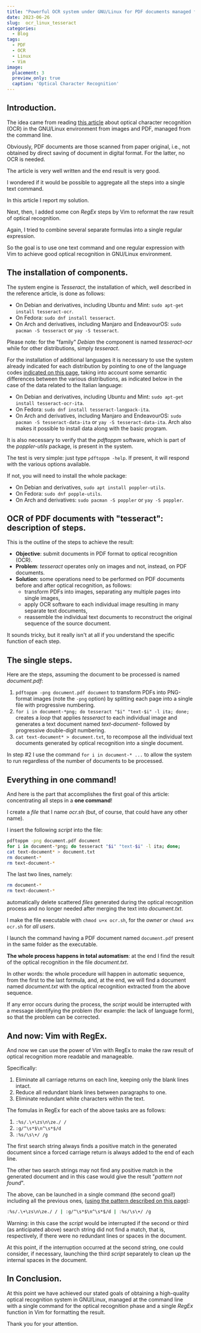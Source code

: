 ```yaml
---
title: "Powerful OCR system under GNU/Linux for PDF documents managed from command line and with refinement by Vim."
date: 2023-06-26
slug:  ocr_linux_tesseract
categories:
  - Blog
tags:
  - PDF
  - OCR
  - Linux
  - Vim
image:
  placement: 3
  preview_only: true 
  caption: 'Optical Character Recognition'
---
```





## Introduction.

The idea came from reading [this article](https://www.howtogeek.com/682389/how-to-do-ocr-from-the-linux-command-line-using-tesseract/) about optical character recognition (OCR) in the GNU/Linux environment from images and PDF,  managed from the command line.

Obviously, PDF documents are those scanned from paper original, i.e., not obtained by direct saving of document in digital format. For the latter, no OCR is needed.

The article is very well written and the end result is very good.

I wondered if it would be possible to aggregate all the steps into a single text command.

In this article I report my solution.

Next, then, I added some con *RegEx* steps by Vim to reformat the raw result of optical recognition.

Again, I tried to combine several separate formulas into a single regular expression.

So the goal is to use one text command and one regular expression with Vim to achieve good optical recognition in GNU/Linux environment.

## The installation of components.

The system engine is *Tesseract*, the installation of which, well described in the reference article, is done as follows:

- On Debian and derivatives, including Ubuntu and Mint: `sudo apt-get install tesseract-ocr`.
- On Fedora: `sudo dnf install tesseract`.
- On Arch and derivatives, including Manjaro and EndeavourOS: `sudo pacman -S tesseract` or `yay -S tesseract`.

Please note: for the "family" *Debian* the component is named *tesseract-ocr* while for other distributions, simply *tesseract*.

For the installation of additional languages it is necessary to use the system already indicated for each distribution by pointing to one of the language codes [indicated on this page](https://github.com/tesseract-ocr/tesseract/blob/main/doc/tesseract.1.asc#languages), taking into account some semantic differences between the various distributions, as indicated below in the case of the data related to the Italian language:

- On Debian and derivatives, including Ubuntu and Mint: `sudo apt-get install tesseract-ocr-ita`.
- On Fedora: `sudo dnf install tesseract-langpack-ita`.
- On Arch and derivatives, including Manjaro and EndeavourOS: `sudo pacman -S tesseract-data-ita` or `yay -S tesseract-data-ita`. Arch also makes it possible to install data along with the basic program.

It is also necessary to verify that the *pdftoppm* software, which is part of the *poppler-utils* package, is present in the system.

The test is very simple: just type `pdftoppm -help`. If present, it will respond with the various options available.

If not, you will need to install the whole package:

- On Debian and derivatives, `sudo apt install poppler-utils`.
- On Fedora: `sudo dnf popple-utils`.
- On Arch and derivatives: `sudo pacman -S poppler` or `yay -S poppler`.


## OCR of PDF documents with "tesseract": description of steps.

This is the outline of the steps to achieve the result:

- **Objective**: submit documents in PDF format to optical recognition (OCR).
- **Problem**: *tesseract* operates only on images and not, instead, on PDF documents.
- **Solution**: some operations need to be performed on PDF documents before and after optical recognition, as follows:
    - transform PDFs into images, separating any multiple pages into single images,
    - apply OCR software to each individual image resulting in many separate text documents, 
    - reassemble the individual text documents to reconstruct the original sequence of the source document.

It sounds tricky, but it really isn't at all if you understand the specific function of each step.

## The single steps.

Here are the steps, assuming the document to be processed is named *document.pdf*:

1. `pdftoppm -png document.pdf document` to transform PDFs into PNG-format images (note the `-png` option) by splitting each page into a single file with progressive numbering.
2. `for i in document-*png; do tesseract "$i" "text-$i" -l ita; done;` creates a *loop* that applies *tesseract* to each individual image and generates a text document named *text-document-* followed by progressive double-digit numbering.
3. `cat text-document* > document.txt`, to recompose all the individual text documents generated by optical recognition into a single document.

In step #2 I use the command `for i in document-* ...` to allow the system to run regardless of the number of documents to be processed.

## Everything in one command!

And here is the part that accomplishes the first goal of this article: concentrating all steps in a **one command**!

I create a *file* that I name *ocr.sh* (but, of course, that could have any other name).

I insert the following *script* into the file:

```bash
pdftoppm -png document.pdf document 
for i in document-*png; do tesseract "$i" "text-$i" -l ita; done; 
cat text-document* > document.txt
rm document-*
rm text-document-*
```
The last two lines, namely: 

```bash
rm document-*
rm text-document-*
```

automatically delete scattered *files* generated during the optical recognition process and no longer needed after merging the text into *document.txt*.


I make the file executable with `chmod u+x ocr.sh`, for the *owner* or `chmod a+x ocr.sh` for *all users*.

I launch the command having a PDF document named `document.pdf` present in the same folder as the executable.

**The whole process happens in total automatism**: at the end I find the result of the optical recognition in the file *document.txt*.

In other words: the whole procedure will happen in automatic sequence, from the first to the last formula, and, at the end, we will find a document named *document.txt* with the optical recognition extracted from the above sequence.
 
If any error occurs during the process, the *script* would be interrupted with a message identifying the problem (for example: the lack of language form), so that the problem can be corrected.

## And now: Vim with RegEx.

And now we can use the power of Vim with RegEx to make the raw result of optical recognition more readable and manageable.

Specifically:

1. Eliminate all carriage returns on each line, keeping only the blank lines intact.
2. Reduce all redundant blank lines between paragraphs to one.
3. Eliminate redundant white characters within the text.

The fomulas in RegEx for each of the above tasks are as follows:

1. `:%s/.\+\zs\n\ze./ /`
1. `:g/^\s*$\n^\s*$/d`
1. `:%s/\s\+/ /g`

The first search string always finds a positive match in the generated document since a forced carriage return is always added to the end of each line.

The other two search strings may not find any positive match in the generated document and in this case would give the result "*pattern not found*".

The above, can be launched in a single command (the second goal!) including all the previous ones, ([using the pattern described on this page](https://stackoverflow.com/questions/59551215/multiple-vim-regex-command-in-one-line)):

```bash
:%s/.\+\zs\n\ze./ / | :g/^\s*$\n^\s*$/d | :%s/\s\+/ /g
```

Warning: in this case the *script* would be interrupted if the second or third (as anticipated above) search string did not find a match, that is, respectively, if there were no redundant lines or spaces in the document.

At this point, if the interruption occurred at the second string, one could consider, if necessary, launching the third *script* separately to clean up the internal spaces in the document.

## In Conclusion.

At this point we have achieved our stated goals of obtaining a high-quality optical recognition system in GNU/Linux, managed at the command line with a single command for the optical recognition phase and a single *RegEx* function in Vim for formatting the result.

Thank you for your attention.
